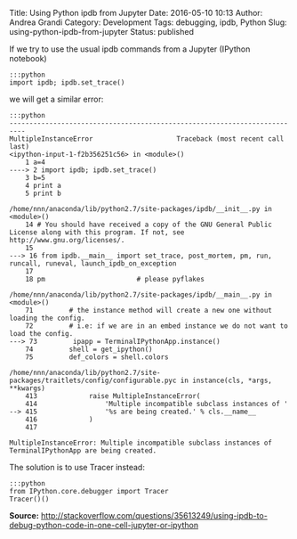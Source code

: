 Title: Using Python ipdb from Jupyter
Date: 2016-05-10 10:13
Author: Andrea Grandi
Category: Development
Tags: debugging, ipdb, Python
Slug: using-python-ipdb-from-jupyter
Status: published

If we try to use the usual ipdb commands from a Jupyter (IPython
notebook)

    :::python
    import ipdb; ipdb.set_trace()

we will get a similar error:

    :::python
    --------------------------------------------------------------------------
    MultipleInstanceError                     Traceback (most recent call last)
    <ipython-input-1-f2b356251c56> in <module>()
        1 a=4
    ----> 2 import ipdb; ipdb.set_trace()
        3 b=5
        4 print a
        5 print b

    /home/nnn/anaconda/lib/python2.7/site-packages/ipdb/__init__.py in <module>()
        14 # You should have received a copy of the GNU General Public License along with this program. If not, see http://www.gnu.org/licenses/.
        15 
    ---> 16 from ipdb.__main__ import set_trace, post_mortem, pm, run, runcall, runeval, launch_ipdb_on_exception
        17 
        18 pm                       # please pyflakes

    /home/nnn/anaconda/lib/python2.7/site-packages/ipdb/__main__.py in <module>()
        71         # the instance method will create a new one without loading the config.
        72         # i.e: if we are in an embed instance we do not want to load the config.
    ---> 73         ipapp = TerminalIPythonApp.instance()
        74         shell = get_ipython()
        75         def_colors = shell.colors

    /home/nnn/anaconda/lib/python2.7/site-packages/traitlets/config/configurable.pyc in instance(cls, *args, **kwargs)
        413             raise MultipleInstanceError(
        414                 'Multiple incompatible subclass instances of '
    --> 415                 '%s are being created.' % cls.__name__
        416             )
        417 

    MultipleInstanceError: Multiple incompatible subclass instances of TerminalIPythonApp are being created.

The solution is to use Tracer instead:

    :::python
    from IPython.core.debugger import Tracer
    Tracer()()

**Source:** <http://stackoverflow.com/questions/35613249/using-ipdb-to-debug-python-code-in-one-cell-jupyter-or-ipython>
